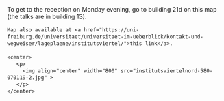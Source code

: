 <html> 
  <body>
    To get to the reception on Monday evening, go to building 21d on this map (the talks are in building 13).

    Map also available at <a href="https://uni-freiburg.de/universitaet/universitaet-im-ueberblick/kontakt-und-wegweiser/lageplaene/institutsviertel/">this link</a>.

    <center> 
       <p>
         <img align="center" width="800" src="institutsviertelnord-580-070119-2.jpg" >
       </p>
    </center>

  </body>
</html>

